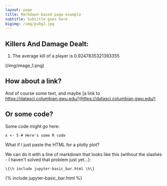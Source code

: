 ```yaml
---
layout: page
title: Markdown-based page example
subtitle: Subtitle goes here
bigimg: /img/pubg2.jpg
---
```


## Killers And Damage Dealt:
1. The average kill of a player is 0.9247835321393355

(/img/image_1.png)

## How about a link?

And of course some text, and maybe [a link to https://datasci.columbian.gwu.edu/](https://datasci.columbian.gwu.edu/)

## Or some code?

Some code might go here:

```
x <- 5 # Here's some R code
```

What if I just paste the HTML for a plotly plot?

We can do it with a line of markdown that looks like this (without the slashes - I haven't solved that problem just yet...):
```
\{\% include jupyter-basic_bar.html \%\}
```
{% include jupyter-basic_bar.html %}
